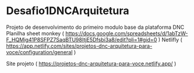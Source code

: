 # Desafio1DNCArquitetura
Projeto de desenvolvimento do primeiro modulo base da plataforma DNC
Planilha sheet monkey   (    https://docs.google.com/spreadsheets/d/1abTzW-F_HQMig41P8SFPZ7SaqBTU98ItjE5Dfsbi3a8/edit?pli=1#gid=0   )
Netlifly     (    https://app.netlify.com/sites/projetos-dnc-arquitetura-para-voce/configuration/general    )

Site projeto    (     https://projetos-dnc-arquitetura-para-voce.netlify.app/    )
